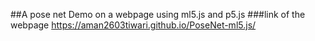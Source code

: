 ##A pose net Demo on a webpage using ml5.js and p5.js 
###link of the webpage https://aman2603tiwari.github.io/PoseNet-ml5.js/
